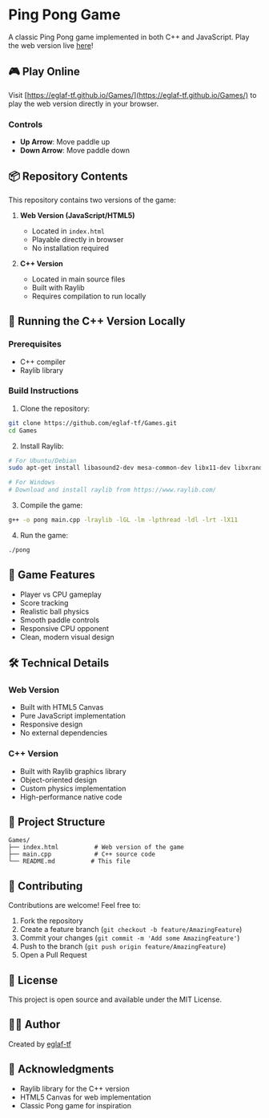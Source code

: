 # Ping Pong Game

A classic Ping Pong game implemented in both C++ and JavaScript. Play the web version live [here]((https://eglaf-tf.github.io/Ping-Pong/))!

## 🎮 Play Online

Visit [https://eglaf-tf.github.io/Games/](https://eglaf-tf.github.io/Games/) to play the web version directly in your browser.

### Controls
- **Up Arrow**: Move paddle up
- **Down Arrow**: Move paddle down

## 📦 Repository Contents

This repository contains two versions of the game:

1. **Web Version (JavaScript/HTML5)**
   - Located in `index.html`
   - Playable directly in browser
   - No installation required

2. **C++ Version**
   - Located in main source files
   - Built with Raylib
   - Requires compilation to run locally

## 🚀 Running the C++ Version Locally

### Prerequisites
- C++ compiler
- Raylib library

### Build Instructions

1. Clone the repository:
```bash
git clone https://github.com/eglaf-tf/Games.git
cd Games
```

2. Install Raylib:
```bash
# For Ubuntu/Debian
sudo apt-get install libasound2-dev mesa-common-dev libx11-dev libxrandr-dev libxi-dev xorg-dev libgl1-mesa-dev libglu1-mesa-dev

# For Windows
# Download and install raylib from https://www.raylib.com/
```

3. Compile the game:
```bash
g++ -o pong main.cpp -lraylib -lGL -lm -lpthread -ldl -lrt -lX11
```

4. Run the game:
```bash
./pong
```

## 🎯 Game Features

- Player vs CPU gameplay
- Score tracking
- Realistic ball physics
- Smooth paddle controls
- Responsive CPU opponent
- Clean, modern visual design

## 🛠️ Technical Details

### Web Version
- Built with HTML5 Canvas
- Pure JavaScript implementation
- Responsive design
- No external dependencies

### C++ Version
- Built with Raylib graphics library
- Object-oriented design
- Custom physics implementation
- High-performance native code

## 📝 Project Structure

```
Games/
├── index.html          # Web version of the game
├── main.cpp            # C++ source code
└── README.md          # This file
```

## 🤝 Contributing

Contributions are welcome! Feel free to:

1. Fork the repository
2. Create a feature branch (`git checkout -b feature/AmazingFeature`)
3. Commit your changes (`git commit -m 'Add some AmazingFeature'`)
4. Push to the branch (`git push origin feature/AmazingFeature`)
5. Open a Pull Request

## 📜 License

This project is open source and available under the MIT License.

## 👨‍💻 Author

Created by [eglaf-tf](https://github.com/eglaf-tf)

## 🙏 Acknowledgments

- Raylib library for the C++ version
- HTML5 Canvas for web implementation
- Classic Pong game for inspiration
